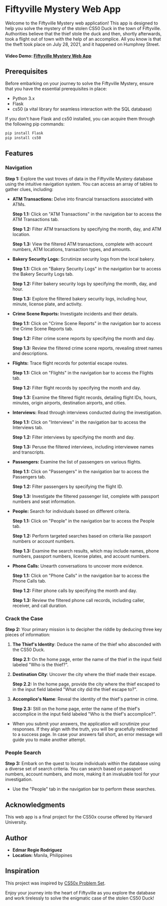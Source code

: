 # Fiftyville Mystery Web App

Welcome to the Fiftyville Mystery web application! This app is designed to help you solve the mystery of the stolen CS50 Duck in the town of Fiftyville. Authorities believe that the thief stole the duck and then, shortly afterwards, took a flight out of town with the help of an accomplice. All you know is that the theft took place on July 28, 2021, and it happened on Humphrey Street.

#### Video Demo: [Fiftyville Mystery Web App](https://youtu.be/D0R2Z-X8SZM)

## Prerequisites

Before embarking on your journey to solve the Fiftyville Mystery, ensure that you have the essential prerequisites in place:

- Python 3.x
- Flask
- cs50 (a vital library for seamless interaction with the SQL database)

If you don't have Flask and cs50 installed, you can acquire them through the following pip commands:

```bash
pip install Flask
pip install cs50
```

## Features

### Navigation

**Step 1:** Explore the vast troves of data in the Fiftyville Mystery database using the intuitive navigation system. You can access an array of tables to gather clues, including:

- **ATM Transactions:** Delve into financial transactions associated with ATMs.

  **Step 1.1:** Click on "ATM Transactions" in the navigation bar to access the ATM Transactions tab.

  **Step 1.2:** Filter ATM transactions by specifying the month, day, and ATM location.

  **Step 1.3:** View the filtered ATM transactions, complete with account numbers, ATM locations, transaction types, and amounts.

- **Bakery Security Logs:** Scrutinize security logs from the local bakery.

  **Step 1.1:** Click on "Bakery Security Logs" in the navigation bar to access the Bakery Security Logs tab.

  **Step 1.2:** Filter bakery security logs by specifying the month, day, and hour.

  **Step 1.3:** Explore the filtered bakery security logs, including hour, minute, license plate, and activity.

- **Crime Scene Reports:** Investigate incidents and their details.

  **Step 1.1:** Click on "Crime Scene Reports" in the navigation bar to access the Crime Scene Reports tab.

  **Step 1.2:** Filter crime scene reports by specifying the month and day.

  **Step 1.3:** Review the filtered crime scene reports, revealing street names and descriptions.

- **Flights:** Trace flight records for potential escape routes.

  **Step 1.1:** Click on "Flights" in the navigation bar to access the Flights tab.

  **Step 1.2:** Filter flight records by specifying the month and day.

  **Step 1.3:** Examine the filtered flight records, detailing flight IDs, hours, minutes, origin airports, destination airports, and cities.

- **Interviews:** Read through interviews conducted during the investigation.

  **Step 1.1:** Click on "Interviews" in the navigation bar to access the Interviews tab.

  **Step 1.2:** Filter interviews by specifying the month and day.

  **Step 1.3:** Peruse the filtered interviews, including interviewee names and transcripts.

- **Passengers:** Examine the list of passengers on various flights.

  **Step 1.1:** Click on "Passengers" in the navigation bar to access the Passengers tab.

  **Step 1.2:** Filter passengers by specifying the flight ID.

  **Step 1.3:** Investigate the filtered passenger list, complete with passport numbers and seat information.

- **People:** Search for individuals based on different criteria.

  **Step 1.1:** Click on "People" in the navigation bar to access the People tab.

  **Step 1.2:** Perform targeted searches based on criteria like passport numbers or account numbers.

  **Step 1.3:** Examine the search results, which may include names, phone numbers, passport numbers, license plates, and account numbers.

- **Phone Calls:** Unearth conversations to uncover more evidence.

  **Step 1.1:** Click on "Phone Calls" in the navigation bar to access the Phone Calls tab.

  **Step 1.2:** Filter phone calls by specifying the month and day.

  **Step 1.3:** Review the filtered phone call records, including caller, receiver, and call duration.

### Crack the Case

**Step 2:** Your primary mission is to decipher the riddle by deducing three key pieces of information:

1. **The Thief's Identity**: Deduce the name of the thief who absconded with the CS50 Duck.

   **Step 2.1:** On the home page, enter the name of the thief in the input field labeled "Who is the thief?".

2. **Destination City**: Uncover the city where the thief made their escape.

   **Step 2.2:** In the home page, provide the city where the thief escaped to in the input field labeled "What city did the thief escape to?".

3. **Accomplice's Name**: Reveal the identity of the thief's partner in crime.

   **Step 2.3:** Still on the home page, enter the name of the thief's accomplice in the input field labeled "Who is the thief's accomplice?".

- When you submit your answers, the application will scrutinize your responses. If they align with the truth, you will be gracefully redirected to a success page. In case your answers fall short, an error message will guide you to make another attempt.

### People Search

**Step 3:** Embark on the quest to locate individuals within the database using a diverse set of search criteria. You can search based on passport numbers, account numbers, and more, making it an invaluable tool for your investigation.

- Use the "People" tab in the navigation bar to perform these searches.

## Acknowledgments

This web app is a final project for the CS50x course offered by Harvard University.

## Author

- **Edmar Regie Rodriguez**
- **Location:** Manila, Philippines

## Inspiration

This project was inspired by [CS50x Problem Set](https://cs50.harvard.edu/x/2023/psets/7/fiftyville/#fiftyville).

Enjoy your journey into the heart of Fiftyville as you explore the database and work tirelessly to solve the enigmatic case of the stolen CS50 Duck!
